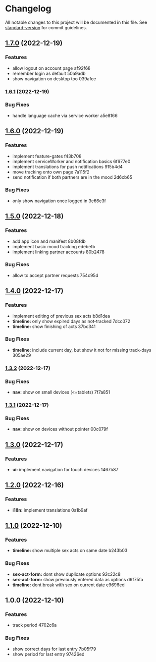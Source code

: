 # Changelog

All notable changes to this project will be documented in this file. See [standard-version](https://github.com/conventional-changelog/standard-version) for commit guidelines.

## [1.7.0](///compare/v1.6.1...v1.7.0) (2022-12-19)


### Features

* allow logout on account page af92f68
* remember login as default 50a9adb
* show navigation on desktop too 039afee

### [1.6.1](///compare/v1.6.0...v1.6.1) (2022-12-19)


### Bug Fixes

* handle language cache via service worker a5e8166

## [1.6.0](///compare/v1.5.0...v1.6.0) (2022-12-19)


### Features

* implement feature-gates f43b708
* implement serviceWorker and notification basics 6f677e0
* implement translations for push notifications 915b4d4
* move tracking onto own page 7a115f2
* send notification if both partners are in the mood 2d6cb65


### Bug Fixes

* only show navigation once logged in 3e66e3f

## [1.5.0](///compare/v1.4.0...v1.5.0) (2022-12-18)


### Features

* add app icon and manifest 8b08fdb
* implement basic mood tracking edebefb
* implement linking partner accounts 80b2478


### Bug Fixes

* allow to accept partner requests 754c95d

## [1.4.0](///compare/v1.3.2...v1.4.0) (2022-12-17)


### Features

* implement editing of previous sex acts b8d1dea
* **timeline:** only show expired days as not-tracked 7dcc072
* **timeline:** show finishing of acts 37bc341


### Bug Fixes

* **timeline:** include current day, but show it not for missing track-days 305ae29

### [1.3.2](///compare/v1.3.1...v1.3.2) (2022-12-17)


### Bug Fixes

* **nav:** show on small devices (<=tablets) 7f7a851

### [1.3.1](///compare/v1.3.0...v1.3.1) (2022-12-17)


### Bug Fixes

* **nav:** show on devices without pointer 00c079f

## [1.3.0](///compare/v1.2.0...v1.3.0) (2022-12-17)


### Features

* **ui:** implement navigation for touch devices 1467b87

## [1.2.0](///compare/v1.1.0...v1.2.0) (2022-12-16)


### Features

* **i18n:** implement translations 0a1b9af

## [1.1.0](///compare/v1.0.0...v1.1.0) (2022-12-10)


### Features

* **timeline:** show multiple sex acts on same date b243b03


### Bug Fixes

* **sex-act-form:** dont show duplicate options 92c22c8
* **sex-act-form:** show previously entered data as options d9f75fa
* **timeline:** dont break with sex on current date e9696ed

## 1.0.0 (2022-12-10)


### Features

* track period 4702c6a


### Bug Fixes

* show correct days for last entry 7b05f79
* show period for last entry 97426ed
